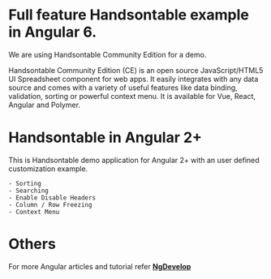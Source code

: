 # Full feature Handsontable example in Angular 6.

We are using Handsontable Community Edition for a demo.

Handsontable Community Edition (CE) is an open source JavaScript/HTML5 UI Spreadsheet component for web apps. It easily integrates with any data source and comes with a variety of useful features like data binding, validation, sorting or powerful context menu. It is available for Vue, React, Angular and Polymer.

# Handsontable in Angular 2+
This is Handsontable demo application for Angular 2+ with an user defined customization example.

    - Sorting
    - Searching
    - Enable Disable Headers
    - Column / Row Freezing
    - Context Menu

# Others
For more Angular articles and tutorial refer [**NgDevelop**](https://www.ngdevelop.tech)